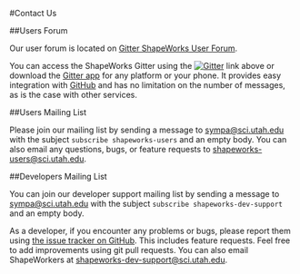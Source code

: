 #Contact Us


##Users Forum

Our user forum is located on [Gitter ShapeWorks User Forum](https://gitter.im/ShapeWorks). 

You can access the ShapeWorks Gitter using the [![Gitter](https://badges.gitter.im/ShapeWorks/ShapeWorks.svg)](https://gitter.im/ShapeWorks/ShapeWorks?utm_source=badge&utm_medium=badge&utm_campaign=pr-badge) link above or download the [Gitter app](https://gitter.im/apps) for any platform or your phone. It provides easy integration with [GitHub](https://github.com) and has no limitation on the number of messages, as is the case with other services. 


##Users Mailing List

Please join our mailing list by sending a message to sympa@sci.utah.edu with the subject `subscribe shapeworks-users` and an empty body.
You can also email any questions, bugs, or feature requests to shapeworks-users@sci.utah.edu.

##Developers Mailing List

You can join our developer support mailing list by sending a message to sympa@sci.utah.edu with the subject `subscribe shapeworks-dev-support` and an empty body.

As a developer, if you encounter any problems or bugs, please report them using [the issue tracker on GitHub](https://github.com/SCIInstitute/ShapeWorks/issues). This includes feature requests. Feel free to add improvements using git pull requests. You can also email ShapeWorkers at shapeworks-dev-support@sci.utah.edu.
